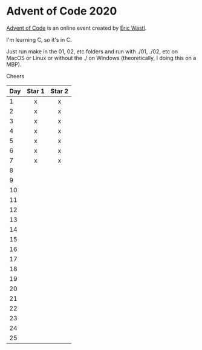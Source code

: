 # Advent of Code 2020

[Advent of Code](http://adventofcode.com) is an online event created by [Eric Wastl](https://twitter.com/ericwastl).

I'm learning C, so it's in C.

Just run make in the 01, 02, etc folders and run with ./01, ./02, etc on MacOS or Linux or without the ./ on Windows (theoretically, I doing this on a MBP).

Cheers

| Day | Star 1 | Star 2 | 
|---|:---:|:---:|
| 1 | x | x |
| 2 | x | x |
| 3 | x | x |
| 4 | x | x |
| 5 | x | x |
| 6 | x | x |
| 7 | x | x |
| 8 | | |
| 9 | | |
| 10 | | |
| 11 | | |
| 12 | | |
| 13 | | |
| 14 | | |
| 15 | | |
| 16 | | |
| 17 | | |
| 18 | | |
| 19 | | |
| 20 | | |
| 21 | | |
| 22 | | |
| 23 | | |
| 24 | | |
| 25 | | |